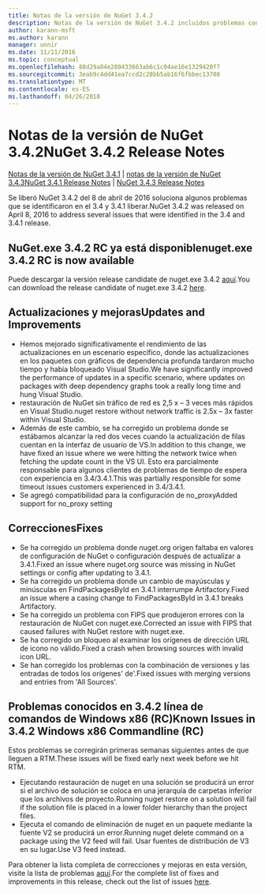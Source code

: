 ```yaml
---
title: Notas de la versión de NuGet 3.4.2
description: Notas de la versión de NuGet 3.4.2 incluidos problemas conocidos, correcciones de errores, las funciones agregadas y dcr.
author: karann-msft
ms.author: karann
manager: unnir
ms.date: 11/11/2016
ms.topic: conceptual
ms.openlocfilehash: 88d29a84e280433663ab6c1c04ae16e1329420f7
ms.sourcegitcommit: 3eab9c4dd41ea7ccd2c28bb5ab16f6fbbec13708
ms.translationtype: MT
ms.contentlocale: es-ES
ms.lasthandoff: 04/26/2018
---
```

# <a name="nuget-342-release-notes"></a><span data-ttu-id="17255-103">Notas de la versión de NuGet 3.4.2</span><span class="sxs-lookup"><span data-stu-id="17255-103">NuGet 3.4.2 Release Notes</span></span>

<span data-ttu-id="17255-104">[Notas de la versión de NuGet 3.4.1](../release-notes/nuget-3.4.1.md) | [notas de la versión de NuGet 3.4.3](../release-notes/nuget-3.4.3.md)</span><span class="sxs-lookup"><span data-stu-id="17255-104">[NuGet 3.4.1 Release Notes](../release-notes/nuget-3.4.1.md) | [NuGet 3.4.3 Release Notes](../release-notes/nuget-3.4.3.md)</span></span>

<span data-ttu-id="17255-105">Se liberó NuGet 3.4.2 del 8 de abril de 2016 soluciona algunos problemas que se identificaron en el 3.4 y 3.4.1 liberar.</span><span class="sxs-lookup"><span data-stu-id="17255-105">NuGet 3.4.2 was released on April 8, 2016 to address several issues that were identified in the 3.4 and 3.4.1 release.</span></span>

## <a name="nugetexe-342-rc-is-now-available"></a><span data-ttu-id="17255-106">NuGet.exe 3.4.2 RC ya está disponible</span><span class="sxs-lookup"><span data-stu-id="17255-106">nuget.exe 3.4.2 RC is now available</span></span>

<span data-ttu-id="17255-107">Puede descargar la versión release candidate de nuget.exe 3.4.2 [aquí](https://dist.nuget.org/index.html).</span><span class="sxs-lookup"><span data-stu-id="17255-107">You can download the release candidate of nuget.exe 3.4.2 [here](https://dist.nuget.org/index.html).</span></span>

## <a name="updates-and-improvements"></a><span data-ttu-id="17255-108">Actualizaciones y mejoras</span><span class="sxs-lookup"><span data-stu-id="17255-108">Updates and Improvements</span></span>

* <span data-ttu-id="17255-109">Hemos mejorado significativamente el rendimiento de las actualizaciones en un escenario específico, donde las actualizaciones en los paquetes con gráficos de dependencia profunda tardaron mucho tiempo y había bloqueado Visual Studio.</span><span class="sxs-lookup"><span data-stu-id="17255-109">We have significantly improved the performance of updates in a specific scenario, where updates on packages with deep dependency graphs took a really long time and hung Visual Studio.</span></span>
* <span data-ttu-id="17255-110">restauración de NuGet sin tráfico de red es 2,5 x – 3 veces más rápidos en Visual Studio.</span><span class="sxs-lookup"><span data-stu-id="17255-110">nuget restore without network traffic is 2.5x – 3x faster within Visual Studio.</span></span>
* <span data-ttu-id="17255-111">Además de este cambio, se ha corregido un problema donde se estábamos alcanzar la red dos veces cuando la actualización de filas cuentan en la interfaz de usuario de VS.</span><span class="sxs-lookup"><span data-stu-id="17255-111">In addition to this change, we have fixed an issue where we were hitting the network twice when fetching the update count in the VS UI.</span></span> <span data-ttu-id="17255-112">Esto era parcialmente responsable para algunos clientes de problemas de tiempo de espera con experiencia en 3.4/3.4.1.</span><span class="sxs-lookup"><span data-stu-id="17255-112">This was partially responsible for some timeout issues customers experienced in 3.4/3.4.1.</span></span>
* <span data-ttu-id="17255-113">Se agregó compatibilidad para la configuración de no_proxy</span><span class="sxs-lookup"><span data-stu-id="17255-113">Added support for no_proxy setting</span></span>

## <a name="fixes"></a><span data-ttu-id="17255-114">Correcciones</span><span class="sxs-lookup"><span data-stu-id="17255-114">Fixes</span></span>

* <span data-ttu-id="17255-115">Se ha corregido un problema donde nuget.org origen faltaba en valores de configuración de NuGet o configuración después de actualizar a 3.4.1.</span><span class="sxs-lookup"><span data-stu-id="17255-115">Fixed an issue where nuget.org source was missing in NuGet settings or config after updating to 3.4.1.</span></span>
* <span data-ttu-id="17255-116">Se ha corregido un problema donde un cambio de mayúsculas y minúsculas en FindPackagesById en 3.4.1 interrumpe Artifactory.</span><span class="sxs-lookup"><span data-stu-id="17255-116">Fixed an issue where a casing change to FindPackagesById in 3.4.1 breaks Artifactory.</span></span>
* <span data-ttu-id="17255-117">Se ha corregido un problema con FIPS que produjeron errores con la restauración de NuGet con nuget.exe.</span><span class="sxs-lookup"><span data-stu-id="17255-117">Corrected an issue with FIPS that caused failures with NuGet restore with nuget.exe.</span></span>
* <span data-ttu-id="17255-118">Se ha corregido un bloqueo al examinar los orígenes de dirección URL de icono no válido.</span><span class="sxs-lookup"><span data-stu-id="17255-118">Fixed a crash when browsing sources with invalid icon URL.</span></span>
* <span data-ttu-id="17255-119">Se han corregido los problemas con la combinación de versiones y las entradas de todos los orígenes' de'.</span><span class="sxs-lookup"><span data-stu-id="17255-119">Fixed issues with merging versions and entries from 'All Sources'.</span></span>

## <a name="known-issues-in-342-windows-x86-commandline-rc"></a><span data-ttu-id="17255-120">Problemas conocidos en 3.4.2 línea de comandos de Windows x86 (RC)</span><span class="sxs-lookup"><span data-stu-id="17255-120">Known Issues in 3.4.2 Windows x86 Commandline (RC)</span></span>

<span data-ttu-id="17255-121">Estos problemas se corregirán primeras semanas siguientes antes de que lleguen a RTM.</span><span class="sxs-lookup"><span data-stu-id="17255-121">These issues will be fixed early next week before we hit RTM.</span></span>

*  <span data-ttu-id="17255-122">Ejecutando restauración de nuget en una solución se producirá un error si el archivo de solución se coloca en una jerarquía de carpetas inferior que los archivos de proyecto.</span><span class="sxs-lookup"><span data-stu-id="17255-122">Running nuget restore on a solution will fail if the solution file is placed in a lower folder hierarchy than the project files.</span></span>
*  <span data-ttu-id="17255-123">Ejecuta el comando de eliminación de nuget en un paquete mediante la fuente V2 se producirá un error.</span><span class="sxs-lookup"><span data-stu-id="17255-123">Running nuget delete command on a package using the V2 feed will fail.</span></span> <span data-ttu-id="17255-124">Usar fuentes de distribución de V3 en su lugar.</span><span class="sxs-lookup"><span data-stu-id="17255-124">Use V3 feed instead.</span></span>


<span data-ttu-id="17255-125">Para obtener la lista completa de correcciones y mejoras en esta versión, visite la lista de problemas [aquí](https://github.com/NuGet/Home/issues?utf8=%E2%9C%93&q=is%3Aissue+milestone%3A3.4.2++is%3Aclosed+).</span><span class="sxs-lookup"><span data-stu-id="17255-125">For the complete list of fixes and improvements in this release, check out the list of issues [here](https://github.com/NuGet/Home/issues?utf8=%E2%9C%93&q=is%3Aissue+milestone%3A3.4.2++is%3Aclosed+).</span></span>